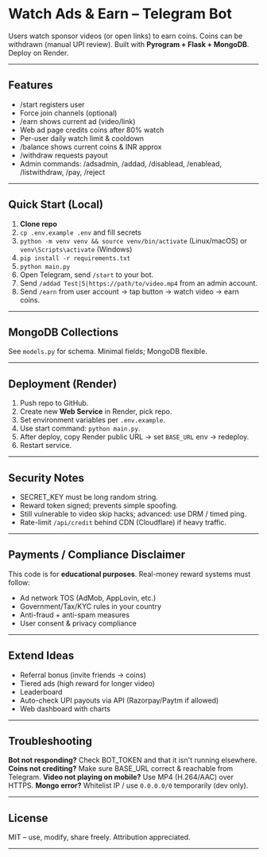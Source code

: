 # Watch Ads & Earn – Telegram Bot

Users watch sponsor videos (or open links) to earn coins. Coins can be withdrawn (manual UPI review). Built with **Pyrogram + Flask + MongoDB**. Deploy on Render.

---
## Features
- /start registers user
- Force join channels (optional)
- /earn shows current ad (video/link)
- Web ad page credits coins after 80% watch
- Per-user daily watch limit & cooldown
- /balance shows current coins & INR approx
- /withdraw <coins> <UPI> requests payout
- Admin commands: /adsadmin, /addad, /disablead, /enablead, /listwithdraw, /pay, /reject

---
## Quick Start (Local)
1. **Clone repo**
2. `cp .env.example .env` and fill secrets
3. `python -m venv venv && source venv/bin/activate` (Linux/macOS) or `venv\Scripts\activate` (Windows)
4. `pip install -r requirements.txt`
5. `python main.py`
6. Open Telegram, send `/start` to your bot.
7. Send `/addad Test|5|https://path/to/video.mp4` from an admin account.
8. Send `/earn` from user account → tap button → watch video → earn coins.

---
## MongoDB Collections
See `models.py` for schema. Minimal fields; MongoDB flexible.

---
## Deployment (Render)
1. Push repo to GitHub.
2. Create new **Web Service** in Render, pick repo.
3. Set environment variables per `.env.example`.
4. Use start command: `python main.py`.
5. After deploy, copy Render public URL → set `BASE_URL` env → redeploy.
6. Restart service.

---
## Security Notes
- SECRET_KEY must be long random string.
- Reward token signed; prevents simple spoofing.
- Still vulnerable to video skip hacks; advanced: use DRM / timed ping.
- Rate-limit `/api/credit` behind CDN (Cloudflare) if heavy traffic.

---
## Payments / Compliance Disclaimer
This code is for **educational purposes**. Real-money reward systems must follow:
- Ad network TOS (AdMob, AppLovin, etc.)
- Government/Tax/KYC rules in your country
- Anti-fraud + anti-spam measures
- User consent & privacy compliance

---
## Extend Ideas
- Referral bonus (invite friends → coins)
- Tiered ads (high reward for longer video)
- Leaderboard
- Auto-check UPI payouts via API (Razorpay/Paytm if allowed)
- Web dashboard with charts

---
## Troubleshooting
**Bot not responding?** Check BOT_TOKEN and that it isn't running elsewhere.
**Coins not crediting?** Make sure BASE_URL correct & reachable from Telegram.
**Video not playing on mobile?** Use MP4 (H.264/AAC) over HTTPS.
**Mongo error?** Whitelist IP / use `0.0.0.0/0` temporarily (dev only).

---
## License
MIT – use, modify, share freely. Attribution appreciated.


---

